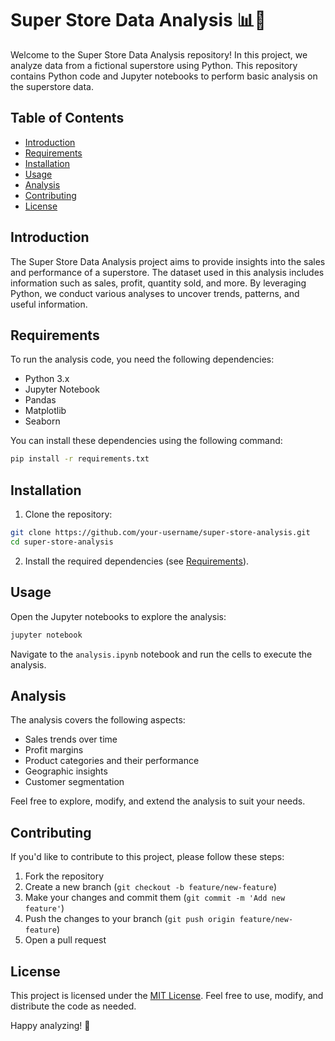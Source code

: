 # Super Store Data Analysis 📊🛒

Welcome to the Super Store Data Analysis repository! In this project, we analyze data from a fictional superstore using Python. This repository contains Python code and Jupyter notebooks to perform basic analysis on the superstore data.

## Table of Contents

- [Introduction](#introduction)
- [Requirements](#requirements)
- [Installation](#installation)
- [Usage](#usage)
- [Analysis](#analysis)
- [Contributing](#contributing)
- [License](#license)

## Introduction

The Super Store Data Analysis project aims to provide insights into the sales and performance of a superstore. The dataset used in this analysis includes information such as sales, profit, quantity sold, and more. By leveraging Python, we conduct various analyses to uncover trends, patterns, and useful information.

## Requirements

To run the analysis code, you need the following dependencies:

- Python 3.x
- Jupyter Notebook
- Pandas
- Matplotlib
- Seaborn

You can install these dependencies using the following command:

```bash
pip install -r requirements.txt
```

## Installation

1. Clone the repository:

```bash
git clone https://github.com/your-username/super-store-analysis.git
cd super-store-analysis
```

2. Install the required dependencies (see [Requirements](#requirements)).

## Usage

Open the Jupyter notebooks to explore the analysis:

```bash
jupyter notebook
```

Navigate to the `analysis.ipynb` notebook and run the cells to execute the analysis.

## Analysis

The analysis covers the following aspects:

- Sales trends over time
- Profit margins
- Product categories and their performance
- Geographic insights
- Customer segmentation

Feel free to explore, modify, and extend the analysis to suit your needs.

## Contributing

If you'd like to contribute to this project, please follow these steps:

1. Fork the repository
2. Create a new branch (`git checkout -b feature/new-feature`)
3. Make your changes and commit them (`git commit -m 'Add new feature'`)
4. Push the changes to your branch (`git push origin feature/new-feature`)
5. Open a pull request

## License

This project is licensed under the [MIT License](LICENSE). Feel free to use, modify, and distribute the code as needed.

Happy analyzing! 🚀
